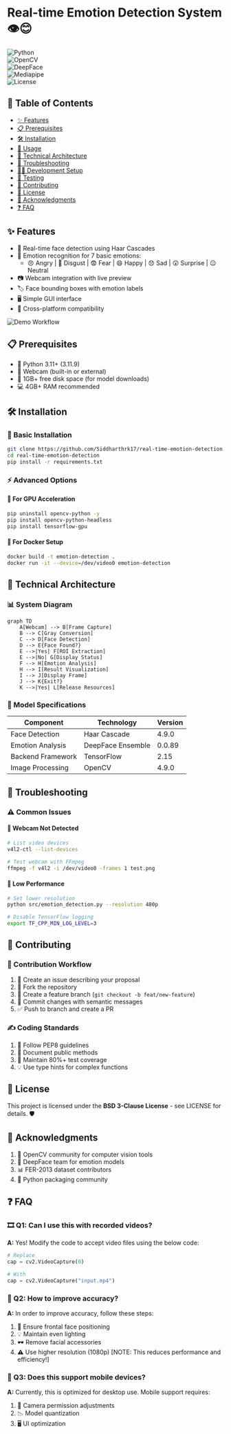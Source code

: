 # Real-time Emotion Detection System 👁️😊

![Python](https://img.shields.io/badge/python-3.11.9%2B-blue)  
![OpenCV](https://img.shields.io/badge/OpenCV-4.9-green)  
![DeepFace](https://img.shields.io/badge/DeepFace-0.0.89-orange)  
![Mediapipe](https://img.shields.io/badge/Mediapipe-0.10.21-violet)  
![License](https://img.shields.io/badge/License-BSD%203--Clause-yellow)  


## 📑 Table of Contents
- [✨ Features](#-features)
- [📋 Prerequisites](#-prerequisites)
- [🛠️ Installation](#-installation)
- [📖 Usage](#-usage)
- [🧠 Technical Architecture](#-technical-architecture)
- [🐛 Troubleshooting](#-troubleshooting)
- [👨‍💻 Development Setup](#-development-setup)
- [🧪 Testing](#-testing)
- [🤝 Contributing](#-contributing)
- [📄 License](#-license)
- [🙏 Acknowledgments](#-acknowledgments)
- [❓ FAQ](#-faq)

## ✨ Features
- 🎥 Real-time face detection using Haar Cascades
- 🤖 Emotion recognition for 7 basic emotions:
  - 😠 Angry | 🤢 Disgust | 😨 Fear | 😄 Happy | 😞 Sad | 😲 Surprise | 😐 Neutral
- 📷 Webcam integration with live preview
- 🏷️ Face bounding boxes with emotion labels
- 🖥️ Simple GUI interface
- 🔄 Cross-platform compatibility

![Demo Workflow](assets/workflow.png)

## 📋 Prerequisites
- 🐍 Python 3.11+ (3.11.9)
- 📸 Webcam (built-in or external)
- 💾 1GB+ free disk space (for model downloads)
- 💻 4GB+ RAM recommended

## 🛠️ Installation

### 🚀 Basic Installation
```bash
git clone https://github.com/Siddharthrk17/real-time-emotion-detection.git
cd real-time-emotion-detection
pip install -r requirements.txt
```

### ⚡ Advanced Options

#### 🚀 For GPU Acceleration
```bash
pip uninstall opencv-python -y
pip install opencv-python-headless
pip install tensorflow-gpu
```

#### 🐳 For Docker Setup
```bash
docker build -t emotion-detection .
docker run -it --device=/dev/video0 emotion-detection
```

## 🧠 Technical Architecture

### 📊 System Diagram
```mermaid
graph TD
    A[Webcam] --> B[Frame Capture]
    B --> C[Gray Conversion]
    C --> D[Face Detection]
    D --> E{Face Found?}
    E -->|Yes| F[ROI Extraction]
    E -->|No| G[Display Status]
    F --> H[Emotion Analysis]
    H --> I[Result Visualization]
    I --> J[Display Frame]
    J --> K{Exit?}
    K -->|Yes| L[Release Resources]
```

### 📜 Model Specifications

| Component | Technology | Version |
|-----------|-------------|---------|
| Face Detection | Haar Cascade | 4.9.0 |
| Emotion Analysis | DeepFace Ensemble | 0.0.89 |
| Backend Framework | TensorFlow | 2.15 |
| Image Processing | OpenCV | 4.9.0 |

## 🐛 Troubleshooting

### ⚠️ Common Issues

#### 🎥 Webcam Not Detected
```bash
# List video devices
v4l2-ctl --list-devices

# Test webcam with FFmpeg
ffmpeg -f v4l2 -i /dev/video0 -frames 1 test.png
```

#### 🐌 Low Performance
```bash
# Set lower resolution
python src/emotion_detection.py --resolution 480p

# Disable TensorFlow logging
export TF_CPP_MIN_LOG_LEVEL=3
```

## 🤝 Contributing

### 🔄 Contribution Workflow
1. 📌 Create an issue describing your proposal
2. 🍴 Fork the repository
3. 🌱 Create a feature branch (`git checkout -b feat/new-feature`)
4. 📜 Commit changes with semantic messages
5. ✅ Push to branch and create a PR

### ✍️ Coding Standards
1. 📏 Follow PEP8 guidelines
2. 📝 Document public methods
3. 🧪 Maintain 80%+ test coverage
4. 💡 Use type hints for complex functions

## 📄 License

This project is licensed under the **BSD 3-Clause License** - see LICENSE for details. 🛡️

## 🙏 Acknowledgments

1. 🎥 OpenCV community for computer vision tools
2. 🤖 DeepFace team for emotion models
3. 📊 FER-2013 dataset contributors
4. 🐍 Python packaging community

## ❓ FAQ

### 🎞️ Q1: Can I use this with recorded videos?
**A:** Yes! Modify the code to accept video files using the below code:
```python
# Replace
cap = cv2.VideoCapture(0)

# With
cap = cv2.VideoCapture("input.mp4")
```

### 🎯 Q2: How to improve accuracy?
**A:** In order to improve accuracy, follow these steps:
1. 📸 Ensure frontal face positioning
2. 💡 Maintain even lighting
3. 🕶️ Remove facial accessories
4. ⚠️ Use higher resolution (1080p) [NOTE: This reduces performance and efficiency!]

### 📱 Q3: Does this support mobile devices?
**A:** Currently, this is optimized for desktop use. Mobile support requires:
1. 🔧 Camera permission adjustments
2. 📉 Model quantization
3. 🖥️ UI optimization

